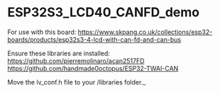 # ESP32S3_LCD40_CANFD_demo

For use with this board:
https://www.skpang.co.uk/collections/esp32-boards/products/esp32s3-4-lcd-with-can-fd-and-can-bus

Ensure these libraries are installed:
https://github.com/pierremolinaro/acan2517FD
https://github.com/handmade0octopus/ESP32-TWAI-CAN

Move the lv_conf.h file to your /libraries folder._